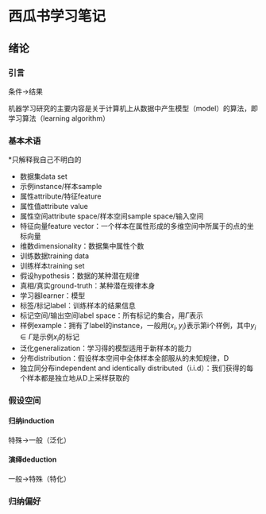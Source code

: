 # 西瓜书学习笔记

## 绪论

### 引言

条件→结果

机器学习研究的主要内容是关于计算机上从数据中产生模型（model）的算法，即学习算法（learning algorithm）

### 基本术语

*只解释我自己不明白的

- 数据集data set
- 示例instance/样本sample
- 属性attribute/特征feature
- 属性值attribute value
- 属性空间attribute space/样本空间sample space/输入空间
- 特征向量feature vector：一个样本在属性形成的多维空间中所属于的点的坐标向量
- 维数dimensionality：数据集中属性个数
- 训练数据training data
- 训练样本training set
- 假设hypothesis：数据的某种潜在规律
- 真相/真实ground-truth：某种潜在规律本身
- 学习器learner：模型
- 标签/标记label：训练样本的结果信息
- 标记空间/输出空间label space：所有标记的集合，用$\Gamma$表示
- 样例example：拥有了label的instance，一般用$(x_i,y_i)$表示第i个样例，其中$y_i\in\Gamma$是示例$x_i$的标记
- 泛化generalization：学习得的模型适用于新样本的能力
- 分布distribution：假设样本空间中全体样本全部服从的未知规律，D
- 独立同分布independent and identically distributed（i.i.d）：我们获得的每个样本都是独立地从D上采样获取的

### 假设空间

#### 归纳induction

特殊→一般（泛化）

#### 演绎deduction

一般→特殊（特化）

### 归纳偏好

